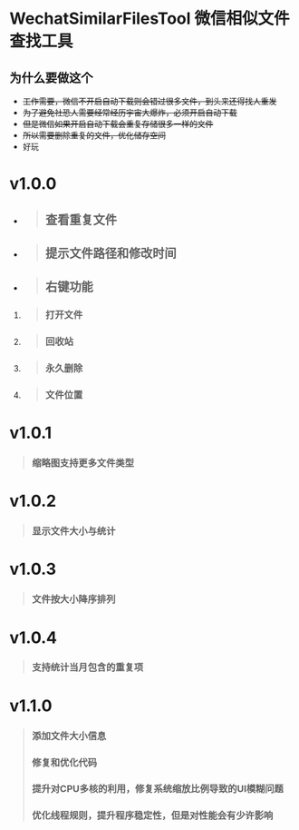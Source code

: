 # WechatSimilarFilesTool 微信相似文件查找工具
## 为什么要做这个
* ~~工作需要，微信不开启自动下载则会错过很多文件，到头来还得找人重发~~
* ~~为了避免社恐人需要经常经历宇宙大爆炸，必须开启自动下载~~
* ~~但是微信如果开启自动下载会重复存储很多一样的文件~~
* ~~所以需要删除重复的文件，优化储存空间~~
* 好玩
# v1.0.0
- >## 查看重复文件
- >## 提示文件路径和修改时间
- >## 右键功能
1. >### 打开文件
2. >### 回收站
3. >### 永久删除
4. >### 文件位置
# v1.0.1
>### 缩略图支持更多文件类型
# v1.0.2
>### 显示文件大小与统计
# v1.0.3
>### 文件按大小降序排列
# v1.0.4
>### 支持统计当月包含的重复项
# v1.1.0
>### 添加文件大小信息
>### 修复和优化代码
>### 提升对CPU多核的利用，修复系统缩放比例导致的UI模糊问题
>### 优化线程规则，提升程序稳定性，但是对性能会有少许影响